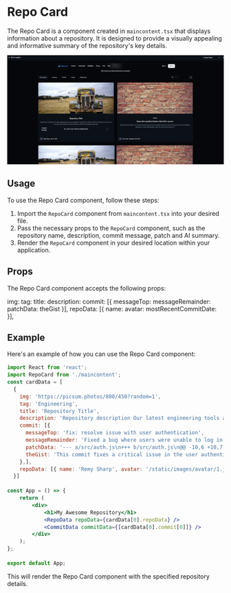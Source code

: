 # Repo Card

The Repo Card is a component created in `maincontent.tsx` that displays information about a repository. It is designed to provide a visually appealing and informative summary of the repository's key details.

![alt text](https://github.com/Mugwash/ExpandableRepositoryCardReactMUI/blob/main/screenshots/Screenshot%20pre%20collapse.png?raw=true)


## Usage

To use the Repo Card component, follow these steps:

1. Import the `RepoCard` component from `maincontent.tsx` into your desired file.
2. Pass the necessary props to the `RepoCard` component, such as the repository name, description, commit message, patch and AI summary.
3. Render the `RepoCard` component in your desired location within your application.

## Props

The Repo Card component accepts the following props:

img:
    tag:
    title:
    description:
    commit: [{
      messageTop:
      messageRemainder:
      patchData:
      theGist
    }],
    repoData: [{ name: avatar:  mostRecentCommitDate:  }],

## Example

Here's an example of how you can use the Repo Card component:

```jsx
import React from 'react';
import RepoCard from './maincontent';
const cardData = [
  {
    img: 'https://picsum.photos/800/450?random=1',
    tag: 'Engineering',
    title: 'Repository Title',
    description: 'Repository description Our latest engineering tools are designed to streamline workflows and boost productivity. Discover how these innovations are transforming the software development landscape.',
    commit: [{
      messageTop: 'fix: resolve issue with user authentication',
      messageRemainder: 'Fixed a bug where users were unable to log in due to a missing token validation step.',
      patchData: '--- a/src/auth.js\n+++ b/src/auth.js\n@@ -10,6 +10,7 @@ import { useHistory } from "react-router-dom";\n import { useAuth } from "./context/auth";\n import { useToasts } from "react-toast-notifications";\n import { useMutation } from "@apollo/client";\n+import { validateToken } from "./utils";\n\n const Login = () => {\n   const { setAuthTokens } = useAuth();\n',
      theGist: 'This commit fixes a critical issue in the user authentication process. Previously, users were unable to log in because the system did not validate their tokens. The patch adds a token validation step to ensure that only users with valid tokens can access the system. This change enhances the security and reliability of the authentication mechanism.'
    },],
    repoData: [{ name: 'Remy Sharp', avatar: '/static/images/avatar/1.jpg', mostRecentCommitDate: 'July 14, 2021' }],
  }]

const App = () => {
    return (
        <div>
            <h1>My Awesome Repository</h1>
            <RepoData repoData={cardData[0].repoData} />
            <CommitData commitData={[cardData[0].commit[0]]} />
        </div>
    );
};

export default App;
```

This will render the Repo Card component with the specified repository details.

